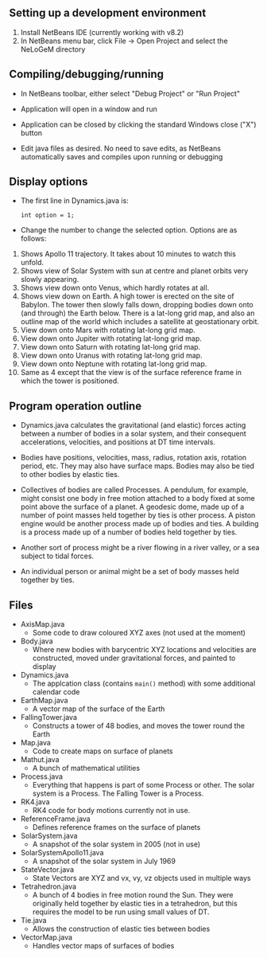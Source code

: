 ## Setting up a development environment

1. Install NetBeans IDE (currently working with v8.2)
2. In NetBeans menu bar, click File -> Open Project and select the NeLoGeM directory

## Compiling/debugging/running

- In NetBeans toolbar, either select "Debug Project" or "Run Project"

- Application will open in a window and run

- Application can be closed by clicking the standard Windows close ("X") button

- Edit java files as desired. No need to save edits, as NetBeans automatically saves and compiles upon running or debugging

## Display options

- The first line in Dynamics.java is:

    `int option = 1;`

- Change the number to change the selected option. Options are as follows:

1. Shows Apollo 11 trajectory. It takes about 10 minutes to watch this unfold.
2. Shows view of Solar System with sun at centre and planet orbits very slowly appearing.
3. Shows view down onto Venus, which hardly rotates at all.
4. Shows view down on Earth. A high tower is erected on the site of Babylon. The tower then slowly falls down, dropping bodies down onto (and through) the Earth below. There is a lat-long grid map, and also an outline map of the world which includes a satellite at geostationary orbit.
5. View down onto Mars with rotating lat-long grid map.
6. View down onto Jupiter with rotating lat-long grid map.
7. View down onto Saturn with rotating lat-long grid map.
8. View down onto Uranus with rotating lat-long grid map.
9. View down onto Neptune with rotating lat-long grid map.
10. Same as 4 except that the view is of the surface reference frame in which the tower is positioned.

## Program operation outline

- Dynamics.java calculates the gravitational (and elastic) forces acting between a number of bodies in a solar system, and their consequent accelerations, velocities, and positions at DT time intervals.

- Bodies have positions, velocities, mass, radius, rotation axis, rotation period, etc. They may also have surface maps. Bodies may also be tied to other bodies by elastic ties.

- Collectives of bodies are called Processes. A pendulum, for example, might consist one body in free motion attached to a body fixed at some point above the surface of a planet. A geodesic dome, made up of a number of point masses held together by ties is other process. A piston engine would be another process made up of bodies and ties. A building is a process made up of a number of bodies held together by ties.

- Another sort of process might be a river flowing in a river valley, or a sea subject to tidal forces.

- An individual person or animal might be a set of body masses held together by ties.

## Files

- AxisMap.java
  - Some code to draw coloured XYZ axes (not used at the moment)
- Body.java
  - Where new bodies with barycentric XYZ locations and velocities are constructed, moved under gravitational forces, and painted to display
- Dynamics.java
  - The applcation class (contains `main()` method) with some additional calendar code
- EarthMap.java
  - A vector map of the surface of the Earth
- FallingTower.java
  - Constructs a tower of 48 bodies, and moves the tower round the Earth
- Map.java
  - Code to create maps on surface of planets
- Mathut.java
  - A bunch of mathematical utilities
- Process.java
  - Everything that happens is part of some Process or other. The solar system is a Process. The Falling Tower is a Process.
- RK4.java
  - RK4 code for body motions currently not in use.
- ReferenceFrame.java
  - Defines reference frames on the surface of planets
- SolarSystem.java
  - A snapshot of the solar system in 2005 (not in use)
- SolarSystemApollo11.java
  - A snapshot of the solar system in July 1969
- StateVector.java
  - State Vectors are XYZ and vx, vy, vz objects used in multiple ways
- Tetrahedron.java
  - A bunch of 4 bodies in free motion round the Sun. They were originally held together by elastic ties in a tetrahedron, but this requires the model to be run using small values of DT.
- Tie.java
  - Allows the construction of elastic ties between bodies
- VectorMap.java
  - Handles vector maps of surfaces of bodies
